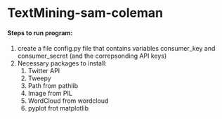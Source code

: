 # TextMining-sam-coleman

#### Steps to run program:
1. create a file config.py file that contains variables consumer_key and consumer_secret (and the correpsonding API keys)
2. Necessary packages to install:
   1. Twitter API
   2. Tweepy
   3. Path from pathlib
   4. Image from PIL
   5. WordCloud from wordcloud
   6. pyplot frot matplotlib
